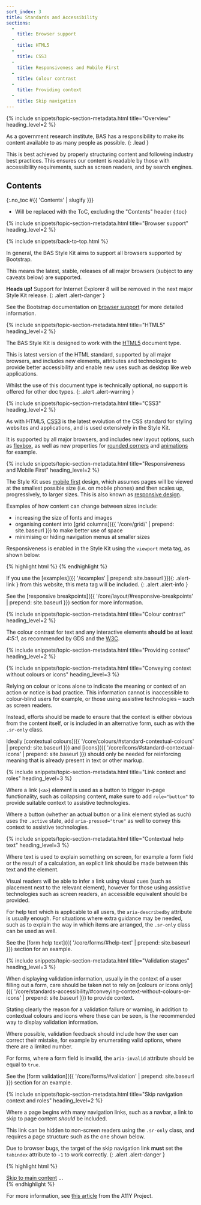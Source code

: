 ```yaml
---
sort_index: 3
title: Standards and Accessibility
sections:
  -
    title: Browser support
  -
    title: HTML5
  -
    title: CSS3
  -
    title: Responsiveness and Mobile First
  -
    title: Colour contrast
  -
    title: Providing context
  -
    title: Skip navigation
---
```



{% include snippets/topic-section-metadata.html
  title="Overview"
  heading_level=2
%}

As a government research institute, BAS has a responsibility to make its content available to as many people as
possible.
{: .lead }

This is best achieved by properly structuring content and following industry best practices. This ensures our
content is readable by those with accessibility requirements, such as screen readers, and by search engines.

## Contents
{:.no_toc #{{ 'Contents' | slugify }}}

* Will be replaced with the ToC, excluding the "Contents" header
{:toc}

{% include snippets/topic-section-metadata.html
  title="Browser support"
  heading_level=2
%}

{% include snippets/back-to-top.html %}

In general, the BAS Style Kit aims to support all browsers supported by Bootstrap.

This means the latest, stable, releases of all major browsers (subject to any caveats below) are supported.

**Heads up!** Support for Internet Explorer 8 will be removed in the next major Style Kit release.
{: .alert .alert-danger }

See the Bootstrap documentation on [browser support](http://getbootstrap.com/getting-started/#support)
for more detailed information.

{% include snippets/topic-section-metadata.html
  title="HTML5"
  heading_level=2
%}

The BAS Style Kit is designed to work with the [HTML5](https://developer.mozilla.org/en-US/docs/Web/Guide/HTML/HTML5)
document type.

This is latest version of the HTML standard, supported by all major browsers, and includes new elements,
attributes and technologies to provide better accessibility and enable new uses such as desktop like web applications.

Whilst the use of this document type is technically optional, no support is offered for other doc types.
{: .alert .alert-warning }

{% include snippets/topic-section-metadata.html
  title="CSS3"
  heading_level=2
%}

As with HTML5, [CSS3](https://developer.mozilla.org/en/docs/Web/CSS/CSS3) is the latest evolution of the CSS standard
for styling websites and applications, and is used extensively in the Style Kit.

It is supported by all major browsers, and includes new layout options, such as
[flexbox](https://developer.mozilla.org/en-US/docs/Web/CSS/CSS_Flexible_Box_Layout), as well as new properties
for [rounded corners](https://developer.mozilla.org/en/docs/Web/CSS/border-radius) and
[animations](https://developer.mozilla.org/en/docs/Web/CSS/animation) for example.

{% include snippets/topic-section-metadata.html
  title="Responsiveness and Mobile First"
  heading_level=2
%}

The Style Kit uses [mobile first](https://developer.mozilla.org/en-US/Apps/Progressive/Responsive/Mobile_first)
design, which assumes pages will be viewed at the smallest possible size (i.e. on mobile phones) and then scales up,
progressively, to larger sizes. This is also known as
[responsive design](https://developer.mozilla.org/en-US/docs/Web/Guide/Responsive_design).

Examples of how content can change between sizes include:

* increasing the size of fonts and images
* organising content into [grid columns]({{ '/core/grid/' | prepend: site.baseurl }}) to make better use of space
* minimising or hiding navigation menus at smaller sizes

Responsiveness is enabled in the Style Kit using the `viewport` meta tag, as shown below:

{% highlight html %}
<meta name="viewport" content="width=device-width, initial-scale=1, shrink-to-fit=no">
{% endhighlight %}

If you use the [examples]({{ '/examples' | prepend: site.baseurl }}){: .alert-link } from this website, this meta tag
will be included.
{: .alert .alert-info }

See the [responsive breakpoints]({{ '/core/layout/#responsive-breakpoints' | prepend: site.baseurl }}) section for more
information.

{% include snippets/topic-section-metadata.html
  title="Colour contrast"
  heading_level=2
%}

The colour contrast for text and any interactive elements **should** be at least *4:5:1*, as recommended by GDS and the
[W3C](http://www.w3.org/TR/UNDERSTANDING-WCAG20/visual-audio-contrast-contrast.html).

{% include snippets/topic-section-metadata.html
  title="Providing context"
  heading_level=2
%}

{% include snippets/topic-section-metadata.html
  title="Conveying context without colours or icons"
  heading_level=3
%}

Relying on colour or icons alone to indicate the meaning or context of an action or notice is bad practice. This
information cannot is inaccessible to colour-blind users for example, or those using assistive technologies – such as
screen readers.

Instead, efforts should be made to ensure that the context is either obvious from the content itself, or is included in
an alternative form, such as with the `.sr-only` class.

Ideally [contextual colours]({{ '/core/colours/#standard-contextual-colours' | prepend: site.baseurl }}) and
[icons]({{ '/core/icons/#standard-contextual-icons' | prepend: site.baseurl }}) should only be needed for reinforcing
meaning that is already present in text or other markup.

{% include snippets/topic-section-metadata.html
  title="Link context and roles"
  heading_level=3
%}

Where a link (<code>&lt;a&gt;</code>) element is used as a button to trigger in-page functionality, such as collapsing
content, make sure to add `role="button"` to provide suitable context to assistive technologies.

Where a button (whether an actual button or a link element styled as such) uses the `.active` state, add
`aria-pressed="true"` as well to convey this context to assistive technologies.

{% include snippets/topic-section-metadata.html
  title="Contextual help text"
  heading_level=3
%}

Where text is used to explain something on screen, for example a form field or the result of a calculation, an explicit
link should be made between this text and the element.

Visual readers will be able to infer a link using visual cues (such as placement next to the relevant element), however
for those using assistive technologies such as screen readers, an accessible equivalent should be provided.

For help text which is applicable to all users, the `aria-describedby` attribute is usually enough. For situations
where extra guidance may be needed, such as to explain the way in which items are arranged, the `.sr-only` class can be
used as well.

See the [form help text]({{ '/core/forms/#help-text' | prepend: site.baseurl }}) section for an example.

{% include snippets/topic-section-metadata.html
  title="Validation stages"
  heading_level=3
%}

When displaying validation information, usually in the context of a user filling out a form, care should be taken not
to rely on
[colours or icons only]({{ '/core/standards-accessibility/#conveying-context-without-colours-or-icons' | prepend: site.baseurl }})
to provide context.

Stating clearly the reason for a validation failure or warning, in addition to contextual colours and icons where these
can be seen, is the recommended way to display validation information.

Where possible, validation feedback should include how the user can correct their mistake, for example by enumerating
valid options, where there are a limited number.

For forms, where a form field is invalid, the `aria-invalid` attribute should be equal to `true`.

See the [form validation]({{ '/core/forms/#validation' | prepend: site.baseurl }}) section for an example.

{% include snippets/topic-section-metadata.html
  title="Skip navigation context and roles"
  heading_level=2
%}

Where a page begins with many navigation links, such as a navbar, a link to skip to page content *should* be included.

This link can be hidden to non-screen readers using the `.sr-only` class, and requires a page structure such as the one
shown below.

Due to browser bugs, the target of the skip navigation link **must** set the `tabindex` attribute to `-1` to work
correctly.
{: .alert .alert-danger }

{% highlight html %}
<body>
  <a href="#site-content" class="sr-only sr-only-focusable">Skip to main content</a>
  ...
  <div class="container" id="site-content" tabindex="-1">
    <!-- The main page content -->
  </div>
</body>
{% endhighlight %}

For more information, see [this article](http://a11yproject.com/posts/skip-nav-links/) from the A11Y Project.
